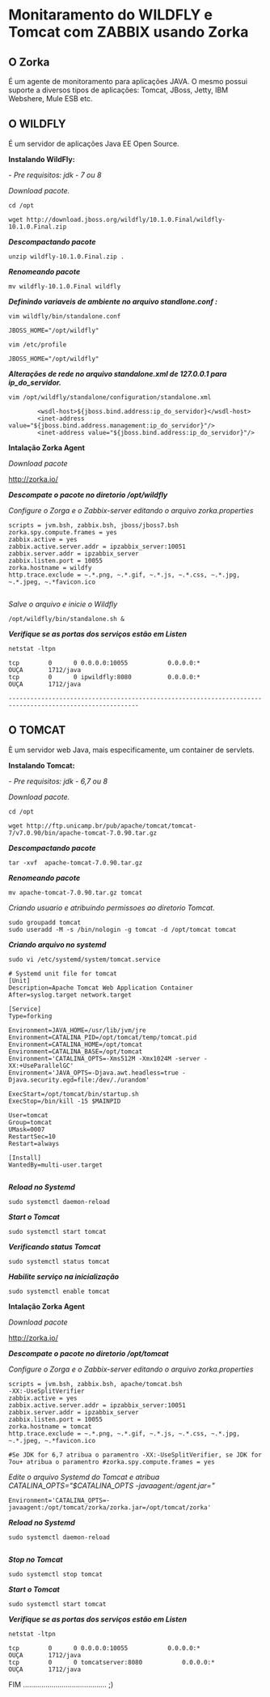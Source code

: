 
# Monitaramento do WILDFLY e Tomcat com ZABBIX usando Zorka

## O Zorka

É um agente de monitoramento para aplicações JAVA.
O mesmo possui suporte a diversos tipos de aplicações: Tomcat, JBoss, Jetty, IBM Webshere, Mule ESB etc.

## O WILDFLY

É um servidor de aplicações Java EE Open Source.

**Instalando WildFly:**

*- Pre requisitos: jdk - 7 ou 8*

*Download pacote.*
```
cd /opt

wget http://download.jboss.org/wildfly/10.1.0.Final/wildfly-10.1.0.Final.zip

```
***Descompactando pacote***

```
unzip wildfly-10.1.0.Final.zip .

```
***Renomeando pacote***

```
mv wildfly-10.1.0.Final wildfly

```
***Definindo variaveis de ambiente no arquivo standlone.conf :***

```
vim wildfly/bin/standalone.conf

JBOSS_HOME="/opt/wildfly"

vim /etc/profile

JBOSS_HOME="/opt/wildfly"

```
***Alterações de rede no arquivo standalone.xml de 127.0.0.1 para ip_do_servidor.***

```
vim /opt/wildfly/standalone/configuration/standalone.xml

		<wsdl-host>${jboss.bind.address:ip_do_servidor}</wsdl-host>
        <inet-address value="${jboss.bind.address.management:ip_do_servidor}"/>
        <inet-address value="${jboss.bind.address:ip_do_servidor}"/>

```
**Intalação Zorka Agent**

*Download pacote*

http://zorka.io/

***Descompate o pacote no diretorio /opt/wildfly***

*Configure o Zorga e o Zabbix-server editando o arquivo zorka.properties*

```
scripts = jvm.bsh, zabbix.bsh, jboss/jboss7.bsh
zorka.spy.compute.frames = yes
zabbix.active = yes
zabbix.active.server.addr = ipzabbix_server:10051
zabbix.server.addr = ipzabbix_server
zabbix.listen.port = 10055
zorka.hostname = wildfy
http.trace.exclude = ~.*.png, ~.*.gif, ~.*.js, ~.*.css, ~.*.jpg, ~.*.jpeg, ~.*favicon.ico


```
*Salve o arquivo e inicie o Wildfly*

```
/opt/wildfly/bin/standalone.sh &

```
***Verifique se as portas dos serviços estão em Listen***

```
netstat -ltpn

tcp        0      0 0.0.0.0:10055           0.0.0.0:*               OUÇA       1712/java           
tcp        0      0 ipwildfly:8080   	    0.0.0.0:*               OUÇA       1712/java  

```

```
----------------------------------------------------------------------------------------------------------
```
## O TOMCAT

È um servidor web Java, mais especificamente, um container de servlets.

**Instalando Tomcat:**

*- Pre requisitos: jdk - 6,7 ou 8*

*Download pacote.*

```
cd /opt

wget http://ftp.unicamp.br/pub/apache/tomcat/tomcat-7/v7.0.90/bin/apache-tomcat-7.0.90.tar.gz

```

***Descompactando pacote***

```
tar -xvf  apache-tomcat-7.0.90.tar.gz

```
***Renomeando pacote***

```
mv apache-tomcat-7.0.90.tar.gz tomcat

```
*Criando usuario e atribuindo permissoes ao diretorio Tomcat.*
```
sudo groupadd tomcat
sudo useradd -M -s /bin/nologin -g tomcat -d /opt/tomcat tomcat

```
***Criando arquivo no systemd***

```
sudo vi /etc/systemd/system/tomcat.service

# Systemd unit file for tomcat
[Unit]
Description=Apache Tomcat Web Application Container
After=syslog.target network.target

[Service]
Type=forking

Environment=JAVA_HOME=/usr/lib/jvm/jre
Environment=CATALINA_PID=/opt/tomcat/temp/tomcat.pid
Environment=CATALINA_HOME=/opt/tomcat
Environment=CATALINA_BASE=/opt/tomcat
Environment='CATALINA_OPTS=-Xms512M -Xmx1024M -server -XX:+UseParallelGC'
Environment='JAVA_OPTS=-Djava.awt.headless=true -Djava.security.egd=file:/dev/./urandom'

ExecStart=/opt/tomcat/bin/startup.sh
ExecStop=/bin/kill -15 $MAINPID

User=tomcat
Group=tomcat
UMask=0007
RestartSec=10
Restart=always

[Install]
WantedBy=multi-user.target


```

***Reload no Systemd***

```
sudo systemctl daemon-reload

```
***Start o Tomcat***

```
sudo systemctl start tomcat

```
***Verificando status Tomcat***

```
sudo systemctl status tomcat

```
***Habilite serviço na inicialização***

```
sudo systemctl enable tomcat

```

**Intalação Zorka Agent**

*Download pacote*

http://zorka.io/

***Descompate o pacote no diretorio /opt/tomcat***

*Configure o Zorga e o Zabbix-server editando o arquivo zorka.properties*

```
scripts = jvm.bsh, zabbix.bsh, apache/tomcat.bsh
-XX:-UseSplitVerifier
zabbix.active = yes
zabbix.active.server.addr = ipzabbix_server:10051
zabbix.server.addr = ipzabbix_server
zabbix.listen.port = 10055
zorka.hostname = tomcat
http.trace.exclude = ~.*.png, ~.*.gif, ~.*.js, ~.*.css, ~.*.jpg, ~.*.jpeg, ~.*favicon.ico

#Se JDK for 6,7 atribua o paramentro -XX:-UseSplitVerifier, se JDK for 7ou+ atribua o paramentro #zorka.spy.compute.frames = yes
```

*Edite o arquivo Systemd do Tomcat e atribua CATALINA_OPTS="$CATALINA_OPTS -javaagent:<zorka-home>/agent.jar=<zorka-home>"*

```
Environment='CATALINA_OPTS=-javaagent:/opt/tomcat/zorka/zorka.jar=/opt/tomcat/zorka'
```
***Reload no Systemd***

```
sudo systemctl daemon-reload


```

***Stop no Tomcat***

```
sudo systemctl stop tomcat

```
***Start o Tomcat***

```
sudo systemctl start tomcat

```

***Verifique se as portas dos serviços estão em Listen***

```
netstat -ltpn

tcp        0      0 0.0.0.0:10055           0.0.0.0:*               OUÇA       1712/java           
tcp        0      0 tomcatserver:8080   	    0.0.0.0:*               OUÇA       1712/java  

```


FIM ......................................... ;)
